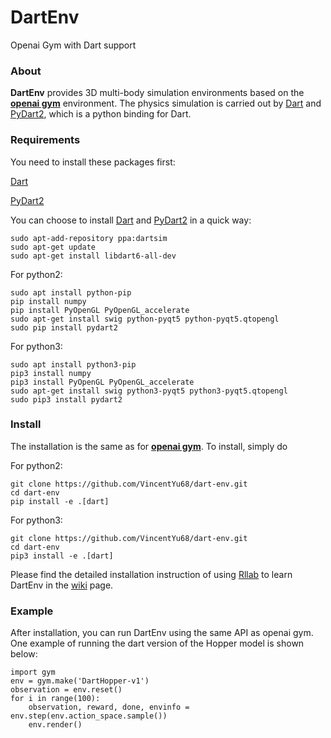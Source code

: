 # DartEnv
Openai Gym with Dart support

### About

**DartEnv** provides 3D multi-body simulation environments based on the <a href="https://github.com/openai/gym">**openai gym**</a> environment. The physics simulation is carried out by <a href="http://dartsim.github.io/">Dart</a> and <a href="http://pydart2.readthedocs.io/en/latest/">PyDart2</a>, which is a python binding for Dart.

### Requirements

You need to install these packages first:

<a href="http://dartsim.github.io/">Dart</a>

<a href="http://pydart2.readthedocs.io/en/latest/">PyDart2</a>

You can choose to install <a href="http://dartsim.github.io/">Dart</a> and <a href="http://pydart2.readthedocs.io/en/latest/">PyDart2</a> in a quick way:

    sudo apt-add-repository ppa:dartsim
    sudo apt-get update
    sudo apt-get install libdart6-all-dev

For python2:

    sudo apt install python-pip
    pip install numpy
    pip install PyOpenGL PyOpenGL_accelerate
    sudo apt-get install swig python-pyqt5 python-pyqt5.qtopengl
    sudo pip install pydart2

For python3:

    sudo apt install python3-pip
    pip3 install numpy
    pip3 install PyOpenGL PyOpenGL_accelerate
    sudo apt-get install swig python3-pyqt5 python3-pyqt5.qtopengl
    sudo pip3 install pydart2


### Install

The installation is the same as for <a href="https://github.com/openai/gym">**openai gym**</a>. To install, simply do 

For python2:

    git clone https://github.com/VincentYu68/dart-env.git
    cd dart-env
    pip install -e .[dart]

For python3:

    git clone https://github.com/VincentYu68/dart-env.git
    cd dart-env
    pip3 install -e .[dart]

Please find the detailed installation instruction of using <a href="https://github.com/openai/rllab">Rllab</a> to learn DartEnv in the <a href="https://github.com/VincentYu68/dart-env/wiki">wiki</a> page.


### Example

After installation, you can run DartEnv using the same API as openai gym. One example of running the dart version of the Hopper model is shown below:

    import gym
    env = gym.make('DartHopper-v1')
    observation = env.reset()
    for i in range(100):
        observation, reward, done, envinfo = env.step(env.action_space.sample())
        env.render()

